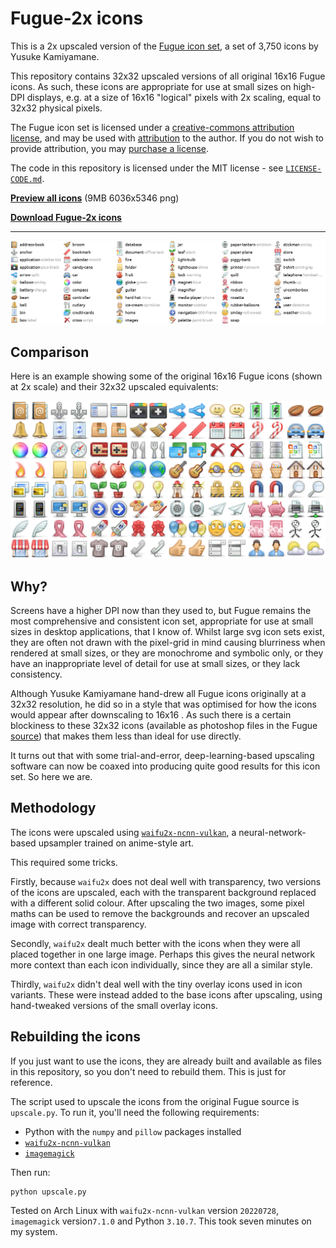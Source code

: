 Fugue-2x icons
==============

This is a 2x upscaled version of the [Fugue icon set](https://p.yusukekamiyamane.com/),
a set of 3,750 icons by Yusuke Kamiyamane.

This repository contains 32x32 upscaled versions of all original 16x16 Fugue icons. As
such, these icons are appropriate for use at small sizes on high-DPI displays, e.g. at a
size of 16x16 "logical" pixels with 2x scaling, equal to 32x32 physical pixels.

The Fugue icon set is licensed under a [creative-commons attribution
license](http://creativecommons.org/licenses/by/3.0/), and may be used with
[attribution](https://p.yusukekamiyamane.com/icons/attribution/) to the author. If you
do not wish to provide attribution, you may [purchase a
license](https://p.yusukekamiyamane.com/icons/license/).

The code in this repository is licensed under the MIT license - see
[`LICENSE-CODE.md`](LICENSE-CODE.md).

[**Preview all
icons**](https://github.com/chrisjbillington/fugue-2x-icons/raw/master/all-2x.png) (9MB
6036x5346 png)

[**Download Fugue-2x icons**](http://github.com/chrisjbillington/fugue-2x-icons/archive/master.zip)

----------

[<img src="./mini-preview-icons-2x.png" width="747"
      srcset="./mini-preview-icons-2x-lodpi.png 1x ./mini-preview-icons-2x.png 2x"/>
  ](https://github.com/chrisjbillington/fugue-2x-icons/raw/master/mini-preview-icons-2x.png)


Comparison
----------

Here is an example showing some of the original 16x16 Fugue icons (shown at 2x scale)
and their 32x32 upscaled equivalents:

[<img src="./comparison-hidpi.png" width="576"/>
  ](https://github.com/chrisjbillington/fugue-2x-icons/raw/master/comparison-hidpi.png)

Why?
----

Screens have a higher DPI now than they used to, but Fugue remains the most
comprehensive and consistent icon set, appropriate for use at small sizes in desktop
applications, that I know of. Whilst large svg icon sets exist, they are often not drawn
with the pixel-grid in mind causing blurriness when rendered at small sizes, or they are
monochrome and symbolic only, or they have an inappropriate level of detail for use at
small sizes, or they lack consistency.

Although Yusuke Kamiyamane hand-drew all Fugue icons originally at a 32x32 resolution,
he did so in a style that was optimised for how the icons would appear after downscaling
to 16x16 . As such there is a certain blockiness to these 32x32 icons (available as
photoshop files in the Fugue
[source](https://p.yusukekamiyamane.com/icons/downloads/fugue-icons-3.5.6-src.zip)) that
makes them less than ideal for use directly.

It turns out that with some trial-and-error, deep-learning-based upscaling software can
now be coaxed into producing quite good results for this icon set. So here we are.

Methodology
-----------

The icons were upscaled using
[`waifu2x-ncnn-vulkan`](https://github.com/nihui/waifu2x-ncnn-vulkan), a
neural-network-based upsampler trained on anime-style art.

This required some tricks.

Firstly, because `waifu2x` does not deal well with transparency, two versions of the
icons are upscaled, each with the transparent background replaced with a different solid
colour. After upscaling the two images, some pixel maths can be used to remove the
backgrounds and recover an upscaled image with correct transparency.

Secondly, `waifu2x` dealt much better with the icons when they were all placed together
in one large image. Perhaps this gives the neural network more context than each icon
individually, since they are all a similar style.

Thirdly, `waifu2x` didn't deal well with the tiny overlay icons used in icon variants.
These were instead added to the base icons after upscaling, using hand-tweaked versions
of the small overlay icons.

Rebuilding the icons
--------------------

If you just want to use the icons, they are already built and available as files in this
repository, so you don't need to rebuild them. This is just for reference.

The script used to upscale the icons from the original Fugue source is `upscale.py`. To
run it, you'll need the following requirements:

* Python with the `numpy` and `pillow` packages installed
* [`waifu2x-ncnn-vulkan`](https://github.com/nihui/waifu2x-ncnn-vulkan)
* [`imagemagick`](https://imagemagick.org/index.php)

Then run:

```bash
python upscale.py
```

Tested on Arch Linux with `waifu2x-ncnn-vulkan` version `20220728`, `imagemagick`
version`7.1.0` and Python `3.10.7`. This took seven minutes on my system.
